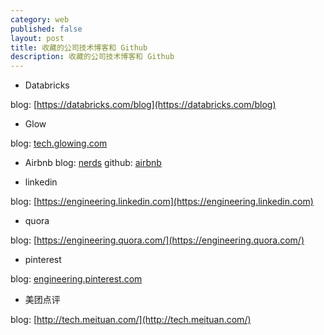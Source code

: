 ```yaml
---
category: web
published: false
layout: post
title: 收藏的公司技术博客和 Github
description: 收藏的公司技术博客和 Github
---
```



- Databricks

blog: [https://databricks.com/blog](https://databricks.com/blog)


- Glow

blog: [tech.glowing.com](tech.glowing.com)

- Airbnb
blog: [nerds](http://nerds.airbnb.com/)
github: [airbnb](https://github.com/airbnb)


- linkedin

blog: [https://engineering.linkedin.com](https://engineering.linkedin.com)


- quora

blog: [https://engineering.quora.com/](https://engineering.quora.com/)


- pinterest

blog: [engineering.pinterest.com](https://engineering.pinterest.com)

- 美团点评

blog: [http://tech.meituan.com/](http://tech.meituan.com/)